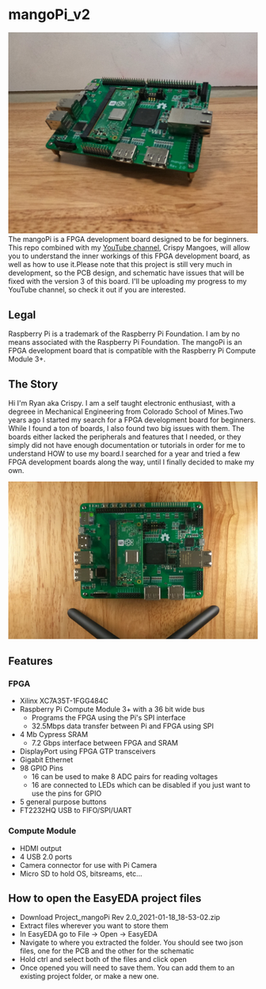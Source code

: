 # mangoPi_v2
![Image of mangoPi_side](https://github.com/crispymangoes/mangoPi_v2/blob/main/mangoPi_rev2.JPG)
The mangoPi is a FPGA development board designed to be for beginners. This repo combined with my [YouTube channel](https://www.youtube.com/channel/UCeLSZnDQhn2w7gunQxIRu9Q/videos), Crispy Mangoes, will allow you to understand the inner workings of this FPGA development board, as well as how to use it.Please note that this project is still very much in development, so the PCB design, and schematic have issues that will be fixed with the version 3 of this board. I'll be uploading my progress to my YouTube channel, so check it out if you are interested.
## Legal
Raspberry Pi is a trademark of the Raspberry Pi Foundation. I am by no means associated with the Raspberry Pi Foundation. The mangoPi is an FPGA development board that is compatible with the Raspberry Pi Compute Module 3+. 

## The Story
Hi I'm Ryan aka Crispy. I am a self taught electronic enthusiast, with a degreee in Mechanical Engineering from Colorado School of Mines.Two years ago I started my search for a FPGA development board for beginners. While I found a ton of boards, I also found two big issues with them. The boards either lacked the peripherals and features that I needed, or they simply did not have enough documentation or tutorials in order for me to understand HOW to use my board.I searched for a year and tried a few FPGA development boards along the way, until I finally decided to make my own.

![Image of mangoPi_side](https://github.com/crispymangoes/mangoPi_v2/blob/main/mangoPi_rev2_top.JPG)
## Features
### FPGA
* Xilinx XC7A35T-1FGG484C
* Raspberry Pi Compute Module 3+ with a 36 bit wide bus
  * Programs the FPGA using the Pi's SPI interface
  * 32.5Mbps data transfer between Pi and FPGA using SPI
* 4 Mb Cypress SRAM
  * 7.2 Gbps interface between FPGA and SRAM
* DisplayPort using FPGA GTP transceivers
* Gigabit Ethernet
* 98 GPIO Pins
  * 16 can be used to make 8 ADC pairs for reading voltages
  * 16 are connected to LEDs which can be disabled if you just want to use the pins for GPIO
* 5 general purpose buttons
* FT2232HQ USB to FIFO/SPI/UART
### Compute Module
* HDMI output
* 4 USB 2.0 ports
* Camera connector for use with Pi Camera
* Micro SD to hold OS, bitsreams, etc...

## How to open the EasyEDA project files
* Download Project_mangoPi Rev 2.0_2021-01-18_18-53-02.zip
* Extract files wherever you want to store them
* In EasyEDA go to File -> Open -> EasyEDA
* Navigate to where you extracted the folder. You should see two json files, one for the PCB and the other for the schematic
* Hold ctrl and select both of the files and click open
* Once opened you will need to save them. You can add them to an existing project folder, or make a new one. 
